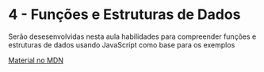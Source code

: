 # 4 - Funções e Estruturas de Dados

Serão desesenvolvidas nesta aula habilidades para compreender funções e estruturas de dados usando JavaScript como base para os exemplos

[Material no MDN](https://developer.mozilla.org/pt-BR/docs/Web/JavaScript/Guide/Functions)
